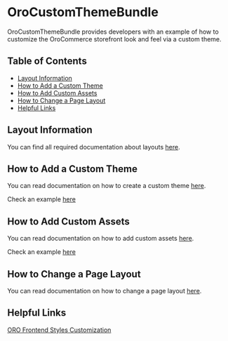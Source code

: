 # OroCustomThemeBundle

OroCustomThemeBundle provides developers with an example of how to customize the OroCommerce storefront look and feel via a custom theme.

## Table of Contents

 - [Layout Information](#layout-information)
 - [How to Add a Custom Theme](#how-to-add-custom-theme)
 - [How to Add Custom Assets](#how-to-add-custom-assets)
 - [How to Change a Page Layout](#how-to-change-page)
 - [Helpful Links](#helpful-links)

## Layout Information

You can find all required documentation about layouts [here](https://github.com/orocrm/platform/blob/master/src/Oro/Bundle/LayoutBundle/README.md).

## How to Add a Custom Theme

You can read documentation on how to create a custom theme [here](https://github.com/orocrm/platform/blob/master/src/Oro/Bundle/LayoutBundle/Resources/doc/theme_definition.md).

Check an example [here](./Resources/views/layouts/custom/theme.yml)

## How to Add Custom Assets

You can read documentation on how to add custom assets [here](https://github.com/orocrm/platform/blob/master/src/Oro/Bundle/LayoutBundle/Resources/doc/config_definition.md).

Check an example [here](./Resources/views/layouts/custom/config/assets.yml)

## How to Change a Page Layout

You can read documentation on how to change a page layout [here](https://github.com/orocrm/platform/blob/master/src/Oro/Bundle/LayoutBundle/Resources/doc/layout_update.md).

## Helpful Links

[ORO Frontend Styles Customization](https://github.com/orocrm/customer-portal/blob/master/src/Oro/Bundle/FrontendBundle/Resources/doc/frontendStylesCustomization.md)
